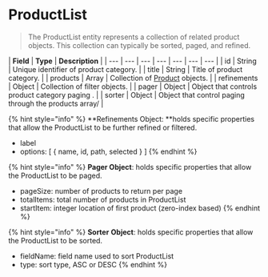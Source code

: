 # ProductList

> The ProductList entity represents a collection of related product objects.  This collection can typically be sorted, paged, and refined.

| **Field** | **Type** | **Description** |
| --- | --- | --- | --- | --- | --- | --- |
| id | String | Unique identifier of product category. |
| title | String | Title of product category. |
| products | Array | Collection of [Product](product.md) objects. |
| refinements | Object | Collection of filter objects. |
| pager | Object | Object that controls product category paging . |
| sorter | Object | Object that control paging through the products array/ |

{% hint style="info" %}
**Refinements Object: **holds specific properties that allow the ProductList to be further refined or filtered.

* label
* options: \[ { name, id, path, selected  } \]
{% endhint %}

{% hint style="info" %}
**Pager Object**:  holds specific properties that allow the ProductList to be paged.

* pageSize:  number of products to return per page
* totalItems: total number of products in ProductList
* startItem:  integer location of first product \(zero-index based\)
{% endhint %}

{% hint style="info" %}
**Sorter** **Object**: holds specific properties that allow the ProductList to be sorted.

* fieldName:  field name used to sort ProductList
* type: sort type, ASC or DESC
{% endhint %}

  






